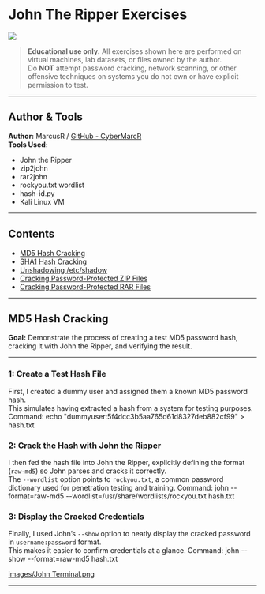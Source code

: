 # John The Ripper Exercises <!-- John the Ripper -->
<img src="https://img.shields.io/badge/-John_the_Ripper-8B0000?style=for-the-badge&logo=linux&logoColor=white"/>

> **Educational use only.** All exercises shown here are performed on virtual machines, lab datasets, or files owned by the author.  
> Do **NOT** attempt password cracking, network scanning, or other offensive techniques on systems you do not own or have explicit permission to test.

---

## Author & Tools
**Author:** MarcusR / [GitHub - CyberMarcR](https://github.com/CyberMarcR)  
**Tools Used:**  
- John the Ripper  
- zip2john  
- rar2john  
- rockyou.txt wordlist  
- hash-id.py  
- Kali Linux VM 

---

## Contents
- [MD5 Hash Cracking](#md5-hash-cracking)
- [SHA1 Hash Cracking](#sha1-hash-cracking)
- [Unshadowing /etc/shadow](#unshadowing-etcshadow)
- [Cracking Password-Protected ZIP Files](#cracking-password-protected-zip-files)
- [Cracking Password-Protected RAR Files](#cracking-password-protected-rar-files)

---

## MD5 Hash Cracking
**Goal:** Demonstrate the process of creating a test MD5 password hash, cracking it with John the Ripper, and verifying the result.

---

### 1: Create a Test Hash File
First, I created a dummy user and assigned them a known MD5 password hash.  
This simulates having extracted a hash from a system for testing purposes.
Command: echo "dummyuser:5f4dcc3b5aa765d61d8327deb882cf99" > hash.txt

### 2: Crack the Hash with John the Ripper
I then fed the hash file into John the Ripper, explicitly defining the format (`raw-md5`) so John parses and cracks it correctly.  
The `--wordlist` option points to `rockyou.txt`, a common password dictionary used for penetration testing and training.
Command: john --format=raw-md5 --wordlist=/usr/share/wordlists/rockyou.txt hash.txt

### 3: Display the Cracked Credentials
Finally, I used John’s `--show` option to neatly display the cracked password in `username:password` format.  
This makes it easier to confirm credentials at a glance.
Command: john --show --format=raw-md5 hash.txt

[images/John Terminal.png](https://github.com/CyberMarcR/images/commit/42b3681d809f507ffaa80f905dfb3ef309009542)

---

